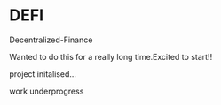 # DEFI
Decentralized-Finance

Wanted to do this for a really long time.Excited to start!!

project initalised...

work underprogress
